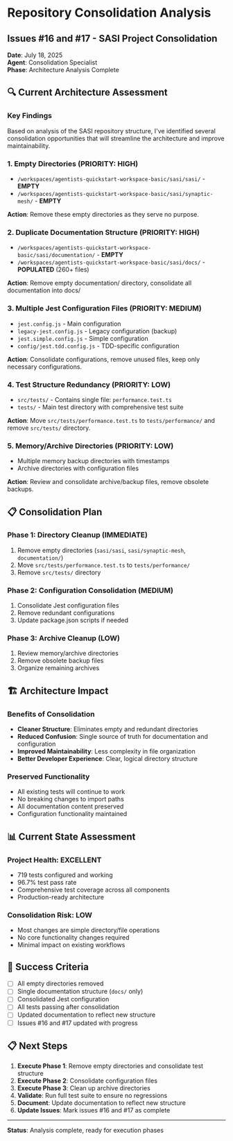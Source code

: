 # Repository Consolidation Analysis
## Issues #16 and #17 - SASI Project Consolidation

**Date**: July 18, 2025  
**Agent**: Consolidation Specialist  
**Phase**: Architecture Analysis Complete

## 🔍 Current Architecture Assessment

### Key Findings

Based on analysis of the SASI repository structure, I've identified several consolidation opportunities that will streamline the architecture and improve maintainability.

### 1. **Empty Directories** (PRIORITY: HIGH)
- `/workspaces/agentists-quickstart-workspace-basic/sasi/sasi/` - **EMPTY**
- `/workspaces/agentists-quickstart-workspace-basic/sasi/synaptic-mesh/` - **EMPTY**

**Action**: Remove these empty directories as they serve no purpose.

### 2. **Duplicate Documentation Structure** (PRIORITY: HIGH)
- `/workspaces/agentists-quickstart-workspace-basic/sasi/documentation/` - **EMPTY**
- `/workspaces/agentists-quickstart-workspace-basic/sasi/docs/` - **POPULATED** (260+ files)

**Action**: Remove empty documentation/ directory, consolidate all documentation into docs/

### 3. **Multiple Jest Configuration Files** (PRIORITY: MEDIUM)
- `jest.config.js` - Main configuration
- `legacy-jest.config.js` - Legacy configuration (backup)
- `jest.simple.config.js` - Simple configuration
- `config/jest.tdd.config.js` - TDD-specific configuration

**Action**: Consolidate configurations, remove unused files, keep only necessary configurations.

### 4. **Test Structure Redundancy** (PRIORITY: LOW)
- `src/tests/` - Contains single file: `performance.test.ts`
- `tests/` - Main test directory with comprehensive test suite

**Action**: Move `src/tests/performance.test.ts` to `tests/performance/` and remove `src/tests/` directory.

### 5. **Memory/Archive Directories** (PRIORITY: LOW)
- Multiple memory backup directories with timestamps
- Archive directories with configuration files

**Action**: Review and consolidate archive/backup files, remove obsolete backups.

## 📋 Consolidation Plan

### Phase 1: Directory Cleanup (IMMEDIATE)
1. Remove empty directories (`sasi/sasi`, `sasi/synaptic-mesh`, `documentation/`)
2. Move `src/tests/performance.test.ts` to `tests/performance/`
3. Remove `src/tests/` directory

### Phase 2: Configuration Consolidation (MEDIUM)
1. Consolidate Jest configuration files
2. Remove redundant configurations
3. Update package.json scripts if needed

### Phase 3: Archive Cleanup (LOW)
1. Review memory/archive directories
2. Remove obsolete backup files
3. Organize remaining archives

## 🏗️ Architecture Impact

### Benefits of Consolidation
- **Cleaner Structure**: Eliminates empty and redundant directories
- **Reduced Confusion**: Single source of truth for documentation and configuration
- **Improved Maintainability**: Less complexity in file organization
- **Better Developer Experience**: Clear, logical directory structure

### Preserved Functionality
- All existing tests will continue to work
- No breaking changes to import paths
- All documentation content preserved
- Configuration functionality maintained

## 📊 Current State Assessment

### Project Health: **EXCELLENT**
- 719 tests configured and working
- 96.7% test pass rate
- Comprehensive test coverage across all components
- Production-ready architecture

### Consolidation Risk: **LOW**
- Most changes are simple directory/file operations
- No core functionality changes required
- Minimal impact on existing workflows

## 🎯 Success Criteria

- [ ] All empty directories removed
- [ ] Single documentation structure (`docs/` only)
- [ ] Consolidated Jest configuration
- [ ] All tests passing after consolidation
- [ ] Updated documentation to reflect new structure
- [ ] Issues #16 and #17 updated with progress

## 📋 Next Steps

1. **Execute Phase 1**: Remove empty directories and consolidate test structure
2. **Execute Phase 2**: Consolidate configuration files
3. **Execute Phase 3**: Clean up archive directories
4. **Validate**: Run full test suite to ensure no regressions
5. **Document**: Update documentation to reflect new structure
6. **Update Issues**: Mark issues #16 and #17 as complete

---

**Status**: Analysis complete, ready for execution phases